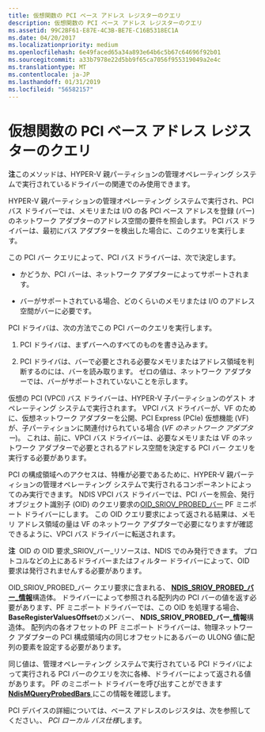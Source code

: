 ```yaml
---
title: 仮想関数の PCI ベース アドレス レジスターのクエリ
description: 仮想関数の PCI ベース アドレス レジスターのクエリ
ms.assetid: 99C2BF61-E87E-4C3B-BE7E-C16B5318EC1A
ms.date: 04/20/2017
ms.localizationpriority: medium
ms.openlocfilehash: 6e49faced65a34a893e64b6c5b67c64696f92b01
ms.sourcegitcommit: a33b7978e22d5bb9f65ca7056f955319049a2e4c
ms.translationtype: MT
ms.contentlocale: ja-JP
ms.lasthandoff: 01/31/2019
ms.locfileid: "56582157"
---
```

# <a name="querying-the-pci-base-address-registers-of-a-virtual-function"></a>仮想関数の PCI ベース アドレス レジスターのクエリ

**注**このメソッドは、HYPER-V 親パーティションの管理オペレーティング システムで実行されているドライバーの関連でのみ使用できます。

HYPER-V 親パーティションの管理オペレーティング システムで実行され、PCI バス ドライバーでは、メモリまたは I/O の各 PCI ベース アドレスを登録 (バー) のネットワーク アダプターのアドレス空間の要件を照会します。 PCI バス ドライバーは、最初にバス アダプターを検出した場合に、このクエリを実行します。

この PCI バー クエリによって、PCI バス ドライバーは、次で決定します。

-   かどうか、PCI バーは、ネットワーク アダプターによってサポートされます。

-   バーがサポートされている場合、どのくらいのメモリまたは I/O のアドレス空間がバーに必要です。

PCI ドライバは、次の方法でこの PCI バーのクエリを実行します。

1.  PCI ドライバは、まずバーへのすべてのものを書き込みます。

2.  PCI ドライバは、バーで必要とされる必要なメモリまたはアドレス領域を判断するのには、バーを読み取ります。 ゼロの値は、ネットワーク アダプターでは、バーがサポートされていないことを示します。

仮想の PCI (VPCI) バス ドライバーは、HYPER-V 子パーティションのゲスト オペレーティング システムで実行されます。 VPCI バス ドライバーが、VF のために、仮想ネットワーク アダプターを公開、PCI Express (PCIe) 仮想機能 (VF) が、子パーティションに関連付けられている場合 (*VF のネットワーク アダプター*)。 これは、前に、VPCI バス ドライバーは、必要なメモリまたは VF のネットワーク アダプターで必要とされるアドレス空間を決定する PCI バー クエリを実行する必要があります。

PCI の構成領域へのアクセスは、特権が必要であるために、HYPER-V 親パーティションの管理オペレーティング システムで実行されるコンポーネントによってのみ実行できます。 NDIS VPCI バス ドライバーでは、PCI バーを照会、発行オブジェクト識別子 (OID) のクエリ要求の[OID\_SRIOV\_PROBED\_バー](https://msdn.microsoft.com/library/windows/hardware/hh451870) PF ミニポート ドライバーにします。 この OID クエリ要求によって返される結果は、メモリ アドレス領域の量は VF のネットワーク アダプターで必要になりますが確認できるように、VPCI バス ドライバーに転送されます。

**注**  OID の OID 要求\_SRIOV\_バー\_リソースは、NDIS でのみ発行できます。 プロトコルなどの上にあるドライバーまたはフィルター ドライバーによって、OID 要求は発行されませんする必要があります。

 

OID\_SRIOV\_PROBED\_バー クエリ要求に含まれる、 [ **NDIS\_SRIOV\_PROBED\_バー\_情報**](https://msdn.microsoft.com/library/windows/hardware/hh451679)構造体。 ドライバーによって参照される配列内の PCI バーの値を返す必要があります、PF ミニポート ドライバーでは、この OID を処理する場合、 **BaseRegisterValuesOffset**のメンバー、 **NDIS\_SRIOV\_PROBED\_バー\_情報**構造体。 配列内の各オフセットの PF ミニポート ドライバーは、物理ネットワーク アダプターの PCI 構成領域内の同じオフセットにあるバーの ULONG 値に配列の要素を設定する必要があります。

同じ値は、管理オペレーティング システムで実行されている PCI ドライバによって実行される PCI バーのクエリを次に各棒、ドライバーによって返される値があります。 PF のミニポート ドライバーを呼び出すことができます[ **NdisMQueryProbedBars** ](https://msdn.microsoft.com/library/windows/hardware/hh451520)にこの情報を確認します。

PCI デバイスの詳細については、ベース アドレスのレジスタは、次を参照してください。、 *PCI ローカル バス仕様*します。

 

 





